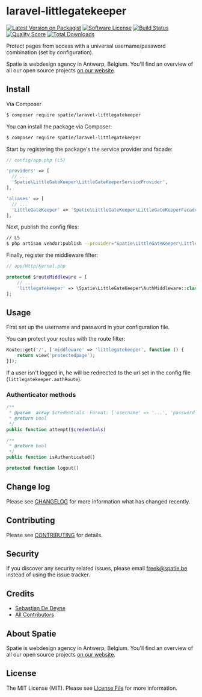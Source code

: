 # laravel-littlegatekeeper

[![Latest Version on Packagist](https://img.shields.io/packagist/v/spatie/laravel-littlegatekeeper.svg?style=flat-square)](https://packagist.org/packages/spatie/laravel-littlegatekeeper)
[![Software License](https://img.shields.io/badge/license-MIT-brightgreen.svg?style=flat-square)](LICENSE.md)
[![Build Status](https://img.shields.io/travis/spatie/laravel-littlegatekeeper/master.svg?style=flat-square)](https://travis-ci.org/spatie/laravel-littlegatekeeper)
[![Quality Score](https://img.shields.io/scrutinizer/g/spatie/laravel-littlegatekeeper.svg?style=flat-square)](https://scrutinizer-ci.com/g/spatie/laravel-littlegatekeeper)
[![Total Downloads](https://img.shields.io/packagist/dt/spatie/laravel-littlegatekeeper.svg?style=flat-square)](https://packagist.org/packages/spatie/laravel-littlegatekeeper)

Protect pages from access with a universal username/password combination (set by configuration).

Spatie is webdesign agency in Antwerp, Belgium. You'll find an overview of all our open source projects [on our website](https://spatie.be/opensource).

## Install

Via Composer

``` bash
$ composer require spatie/laravel-littlegatekeeper
```

You can install the package via Composer:

```bash
$ composer require spatie/laravel-littlegatekeeper
```

Start by registering the package's the service provider and facade:

```php
// config/app.php (L5)

'providers' => [
  // ...
  'Spatie\LittleGateKeeper\LittleGateKeeperServiceProvider',
],

'aliases' => [
  // ...
  'LittleGateKeeper' => 'Spatie\LittleGateKeeper\LittleGateKeeperFacade',
],
```

Next, publish the config files:

```bash
// L5
$ php artisan vendor:publish --provider="Spatie\LittleGateKeeper\LittleGateKeeperServiceProvider" --tag="config"
```

Finally, register the middleware filter:

```php
// app/Http/Kernel.php

protected $routeMiddleware = [
    // ...
    'littlegatekeeper' => \Spatie\LittleGateKeeper\AuthMiddleware::class,
];
```

## Usage

First set up the username and password in your configuration file.

You can protect your routes with the route filter: 

```php
Route::get('/', ['middleware' => 'littlegatekeeper', function () {
    return view('protectedpage');
}]);
```

If a user isn't logged in, he will be redirected to the url set in the config file (`littlegatekeeper.authRoute`).

### Authenticator methods

```php
/**
 * @param  array $credentials  Format: ['username' => '...', 'password' => '...']
 * @return bool
 */
public function attempt($credentials)
```

```php
/**
 * @return bool
 */
public function isAuthenticated()
```

```php
protected function logout()
```

## Change log

Please see [CHANGELOG](CHANGELOG.md) for more information what has changed recently.

## Contributing

Please see [CONTRIBUTING](CONTRIBUTING.md) for details.

## Security

If you discover any security related issues, please email freek@spatie.be instead of using the issue tracker.

## Credits

- [Sebastian De Deyne](https://github.com/sebastiandedeyne)
- [All Contributors](../../contributors)

## About Spatie
Spatie is webdesign agency in Antwerp, Belgium. You'll find an overview of all our open source projects [on our website](https://spatie.be/opensource).

## License

The MIT License (MIT). Please see [License File](LICENSE.md) for more information.
